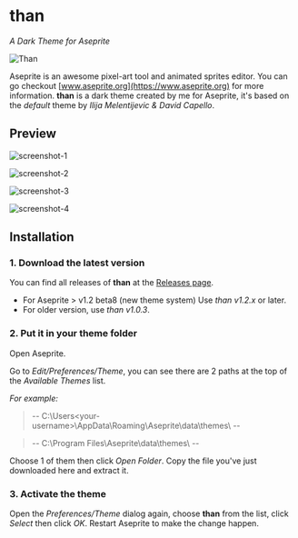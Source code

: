 # than
*A Dark Theme for Aseprite*

![Than](https://raw.githubusercontent.com/tungkradle/aseprite-than/master/than.png)

Aseprite is an awesome pixel-art tool and animated sprites editor. You can go checkout [www.aseprite.org](https://www.aseprite.org) for more information. **than** is a dark theme created by me for Aseprite, it's based on the *default* theme by *Ilija Melentijevic & David Capello*.

## Preview
![screenshot-1](https://cloud.githubusercontent.com/assets/24779254/25117556/df99ea3e-243c-11e7-9c3e-1c5aecee57c3.png)

![screenshot-2](https://cloud.githubusercontent.com/assets/24779254/25117558/df9bd9ca-243c-11e7-851d-5eef059749be.png)

![screenshot-3](https://cloud.githubusercontent.com/assets/24779254/25117557/df9a7472-243c-11e7-8c9c-709671c4e611.png)

![screenshot-4](https://cloud.githubusercontent.com/assets/24779254/25117559/dfc5de8c-243c-11e7-9795-c10789be516a.png)

## Installation
### 1. Download the latest version
You can find all releases of **than** at the [Releases page](https://github.com/tungkradle/aseprite-than/releases/).

- For Aseprite > v1.2 beta8 (new theme system) Use _than v1.2.x_ or later.
- For older version, use _than v1.0.3_.

### 2. Put it in your theme folder
Open Aseprite.

Go to *Edit/Preferences/Theme*, you can see there are 2 paths at the top of the *Available Themes* list.

*For example:*

> -- C:\Users\<your-username>\AppData\Roaming\Aseprite\data\themes\ --

> -- C:\Program Files\Aseprite\data\themes\ --

Choose 1 of them then click *Open Folder*. Copy the file you've just downloaded here and extract it.

### 3. Activate the theme
Open the *Preferences/Theme* dialog again, choose **than** from the list, click *Select* then click *OK*. Restart Aseprite to make the change happen.
